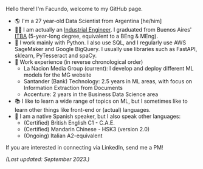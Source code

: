 Hello there! I'm Facundo, welcome to my GitHub page.
- 🌎 I'm a 27 year-old Data Scientist from Argentina [he/him]
- 👨‍🎓 I am actually an [Industrial Engineer](https://www.itba.edu.ar/en/undergraduate-courses/industrial-engineering/). I graduated from Buenos Aires' [ITBA](https://www.itba.edu.ar/en/) (5-year-long degree, equivalent to a BEng & MEng).
- 🐍 I work mainly with Python. I also use SQL, and I regularly use AWS SageMaker and Google BigQuery. I usually use libraries such as FastAPI, sklearn, PyTesseract and spaCy.
- 💼 Work experience (in reverse chronological order)
  - La Nacion Media Group (current): I develop and deploy different ML models for the MG website
  - Santander (Bank) Technology: 2.5 years in ML areas, with focus on Information Extraction from Documents
  - Accenture: 2 years in the Business Data Science area
- 📚 I like to learn a wide range of topics on ML, but I sometimes like to learn other things like front-end or (actual) languages.
- 🎌 I am a native Spanish speaker, but I also speak other languages:
  - (Certified) British English C1 - C.A.E.
  - (Certified) Mandarin Chinese - HSK3 (version 2.0)
  - (Ongoing) Italian A2-equivalent

If you are interested in connecting via LinkedIn, send me a PM!

*(Last updated: September 2023.)*
